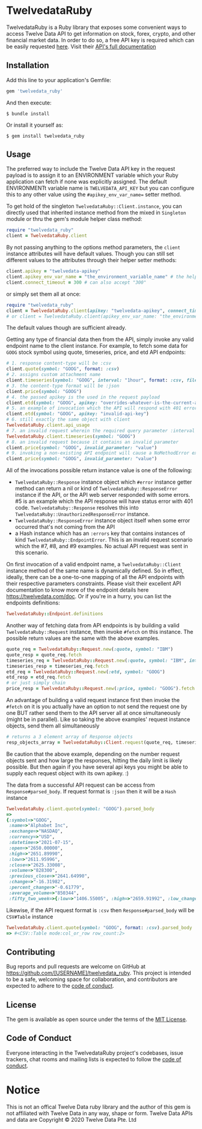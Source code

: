 # TwelvedataRuby


TwelvedataRuby is a Ruby library that exposes some convenient ways to access Twelve Data API to get information on stock, forex, crypto, and other financial market data. In order to do so, a free API key is required which can be easily requested [here](https://twelvedata.com/pricing). Visit their [API's full documentation](https://twelvedata.com/doc)

## Installation

Add this line to your application's Gemfile:

```ruby
gem 'twelvedata_ruby'
```

And then execute:

    $ bundle install

Or install it yourself as:

    $ gem install twelvedata_ruby

## Usage

The preferred way to include the Twelve Data API key in the request payload is to assign it to an ENVIRONMENT variable which your Ruby application can fetch if none was explicitly assigned. The default ENVIRONMENTt variable name is `TWELVEDATA_API_KEY` but you can configure this to any other value  using the `#apikey_env_var_name=` setter method.

To get hold of the singleton `TwelvedataRuby::Client.instance`, you can directly used that inherited instance method from the mixed in `Singleton` module or thru the gem's module helper class method:

```ruby
require "twelvedata_ruby"
client = TwelvedataRuby.client
```

By not passing anything to the options method parameters, the `client` instance attributes will have default values. Though you can still set different values to the attributes through their helper setter methods:

```ruby
client.apikey = "twelvedata-apikey"
client.apikey_env_var_name = "the_environment_variable_name" # the helper getter method will upcase the value
client.connect_timeout = 300 # can also accept "300"
```

or simply set them all at once:

```ruby
require "twelvedata_ruby"
client = TwelvedataRuby.client(apikey: "twelvedata-apikey", connect_timeout: 300)
# or client = TwelvedataRuby.client(apikey_env_var_name: "the_environment_variable_name", connect_timeout: 300)
```

The default values though are sufficient already.

Getting any type of financial data then from the API, simply invoke any valid endpoint name to the client instance. For example, to fetch some data for `GOOG` stock symbol using quote, timeseries, price, and etd API endpoints:

```ruby
# 1. response content-type will be :csv
client.quote(symbol: "GOOG", format: :csv)
# 2. assigns custom attachment name
client.timeseries(symbol: "GOOG", interval: "1hour", format: :csv, filename: "google_timeseries_1hour.csv")
# 3. the content-type format will be :json
client.price(symbol: "GOOG")
# 4. the passed apikey is the used in the request payload
client.etd(symbol: "GOOG", apikey: "overrides-whatever-is-the-current-apikey")
# 5. an example of invocation which the API will respond with 401 error code
client.etd(symbol: "GOOG", apikey: "invalid-api-key")
# 6. still exactly the same object with client
TwelvedataRuby.client.api_usage
# 7. an invalid request wherein the required query parameter :interval is missing
TwelvedataRuby.client.timeseries(symbol: "GOOG")
# 8. an invalid request because it contains an invalid parameter
client.price(symbol: "GOOG", invalid_parameter: "value")
# 9. invoking a non-existing API endpoint will cause a NoMethodError exception
client.price(symbol: "GOOG", invalid_parameter: "value")
```

All of the invocations possible return instance value is one of the following:
- `TwelvedataRuby::Response` instance object which `#error` instance getter method can return a nil or kind of `TwelvedataRuby::ResponseError` instance if the API, or the API web server responded with some errors. #5 is an example which the API response will have status error with 401 code. `TwelvedataRuby::Response` resolves this into `TwelvedataRuby::UnauthorizedResponseError` instance.
- `TwelvedataRuby::ResponseError` instance object itself when some error occurred that's not coming from the API
- a Hash instance which has an `:errors` key that contains instances of kind `TwelvedataRuby::EndpointError`. This is an invalid request scenario which the #7, #8, and #9 examples. No actual API request was sent in this scenario.

On first invocation of a valid endpoint name, a `TwelvedataRuby::Client` instance method of the same name is dynamically defined. So in effect, ideally, there can be a one-to-one mapping of all the API endpoints with their respective parameters constraints. Please visit their excellent API documentation to know more of the endpoint details here https://twelvedata.com/doc. Or if you're in a hurry, you can list the endpoints definitions:

```ruby
TwelvedataRuby::Endpoint.definitions
```

Another way of fetching data from API endpoints is by building a valid `TwelvedataRuby::Request` instance, then invoke `#fetch` on this instance. The possible return values are the same with the above examples.

```ruby
quote_req = TwelvedataRuby::Request.new(:quote, symbol: "IBM")
quote_resp = quote_req.fetch
timeseries_req = TwelvedataRuby::Request.new(:quote, symbol: "IBM", interval: "1hour", format: :csv)
timeseries_resp = timeseries_req.fetch
etd_req = TwelvedataRuby::Request.new(:etd, symbol: "GOOG")
etd_resp = etd_req.fetch
# or just simply chain
price_resp = TwelvedataRuby::Request.new(:price, symbol: "GOOG").fetch
```

An advantage of building a valid request instance first then invoke the `#fetch` on it is you actually have an option to not send the request one by one BUT rather send them to the API server all at once simultaneously (might be in parallel). Like so taking the above examples' request instance objects, send them all simultaneously

```ruby
# returns a 3 element array of Response objects
resp_objects_array = TwelvedataRuby::Client.request(quote_req, timeseries_req, etd_req)
```

Be caution that the above example, depending on the number request objects sent and how large the responses, hitting the daily limit is likely possible. But then again if you have several api keys you might be able to supply each request object with its own apikey. :)


The data from a successful API request can be access from `Response#parsed_body`. If request format is `:json` then it will be a `Hash` instance

```ruby
TwelvedataRuby.client.quote(symbol: "GOOG").parsed_body
=>
{:symbol=>"GOOG",
 :name=>"Alphabet Inc",
 :exchange=>"NASDAQ",
 :currency=>"USD",
 :datetime=>"2021-07-15",
 :open=>"2650.00000",
 :high=>"2651.89990",
 :low=>"2611.95996",
 :close=>"2625.33008",
 :volume=>"828300",
 :previous_close=>"2641.64990",
 :change=>"-16.31982",
 :percent_change=>"-0.61779",
 :average_volume=>"850344",
 :fifty_two_week=>{:low=>"1406.55005", :high=>"2659.91992", :low_change=>"1218.78003", :high_change=>"-34.58984", :low_change_percent=>"86.65031", :high_change_percent=>"-1.30041", :range=>"1406.550049 - 2659.919922"}}
```

Likewise, if the API request format is `:csv` then `Response#parsed_body` will be `CSV#Table` instance

```ruby
TwelvedataRuby.client.quote(symbol: "GOOG", format: :csv).parsed_body
=> #<CSV::Table mode:col_or_row row_count:2>
```
## Contributing

Bug reports and pull requests are welcome on GitHub at https://github.com/[USERNAME]/twelvedata_ruby. This project is intended to be a safe, welcoming space for collaboration, and contributors are expected to adhere to the [code of conduct](https://github.com/[USERNAME]/twelvedata_ruby/blob/master/CODE_OF_CONDUCT.md).

## License

The gem is available as open source under the terms of the [MIT License](https://opensource.org/licenses/MIT).

## Code of Conduct

Everyone interacting in the TwelvedataRuby project's codebases, issue trackers, chat rooms and mailing lists is expected to follow the [code of conduct](https://github.com/[USERNAME]/twelvedata_ruby/blob/master/CODE_OF_CONDUCT.md).


# Notice

This is not an offical Twelve Data ruby library and the author of this gem is not affiliated with Twelve Data in any way, shape or form. Twelve Data APIs and data are Copyright © 2020 Twelve Data Pte. Ltd
